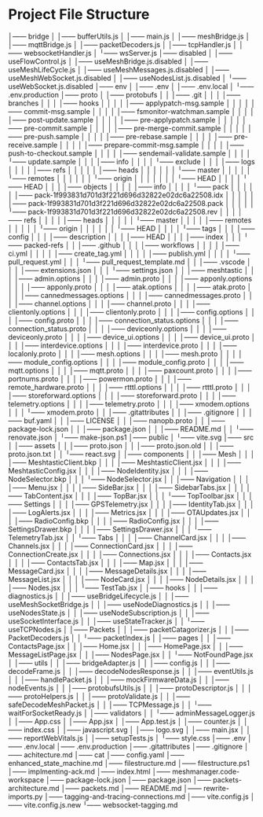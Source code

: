 ﻿# Project File Structure

│—— bridge
│  │—— bufferUtils.js
│  │—— main.js
│  │—— meshBridge.js
│  │—— mqttBridge.js
│  │—— packetDecoders.js
│  │—— tcpHandler.js
│  │—— websocketHandler.js
│  ╵—— wsServer.js
│—— disabled
│  │—— useFlowControl.js
│  │—— useMeshBridge.js.disabled
│  │—— useMeshLifeCycle.js
│  │—— useMeshMessages.js.disabled
│  │—— useMeshWebSocket.js.disabled
│  │—— useNodesList.js.disabled
│  ╵—— useWebSocket.js.disabled
│—— env
│  │—— .env
│  │—— .env.local
│  ╵—— .env.production
│—— proto
│  │—— protobufs
│  │  │—— .git
│  │  │  │—— branches
│  │  │  │—— hooks
│  │  │  │  │—— applypatch-msg.sample
│  │  │  │  │—— commit-msg.sample
│  │  │  │  │—— fsmonitor-watchman.sample
│  │  │  │  │—— post-update.sample
│  │  │  │  │—— pre-applypatch.sample
│  │  │  │  │—— pre-commit.sample
│  │  │  │  │—— pre-merge-commit.sample
│  │  │  │  │—— pre-push.sample
│  │  │  │  │—— pre-rebase.sample
│  │  │  │  │—— pre-receive.sample
│  │  │  │  │—— prepare-commit-msg.sample
│  │  │  │  │—— push-to-checkout.sample
│  │  │  │  │—— sendemail-validate.sample
│  │  │  │  ╵—— update.sample
│  │  │  │—— info
│  │  │  │  ╵—— exclude
│  │  │  │—— logs
│  │  │  │  │—— refs
│  │  │  │  │  │—— heads
│  │  │  │  │  │  ╵—— master
│  │  │  │  │  ╵—— remotes
│  │  │  │  │  │  ╵—— origin
│  │  │  │  │  │  │  ╵—— HEAD
│  │  │  │  ╵—— HEAD
│  │  │  │—— objects
│  │  │  │  │—— info
│  │  │  │  ╵—— pack
│  │  │  │  │  │—— pack-1f993831d701d3f221d696d32822e02dc6a22508.idx
│  │  │  │  │  │—— pack-1f993831d701d3f221d696d32822e02dc6a22508.pack
│  │  │  │  │  ╵—— pack-1f993831d701d3f221d696d32822e02dc6a22508.rev
│  │  │  │—— refs
│  │  │  │  │—— heads
│  │  │  │  │  ╵—— master
│  │  │  │  │—— remotes
│  │  │  │  │  ╵—— origin
│  │  │  │  │  │  ╵—— HEAD
│  │  │  │  ╵—— tags
│  │  │  │—— config
│  │  │  │—— description
│  │  │  │—— HEAD
│  │  │  │—— index
│  │  │  ╵—— packed-refs
│  │  │—— .github
│  │  │  │—— workflows
│  │  │  │  │—— ci.yml
│  │  │  │  │—— create_tag.yml
│  │  │  │  │—— publish.yml
│  │  │  │  ╵—— pull_request.yml
│  │  │  ╵—— pull_request_template.md
│  │  │—— .vscode
│  │  │  │—— extensions.json
│  │  │  ╵—— settings.json
│  │  │—— meshtastic
│  │  │  │—— admin.options
│  │  │  │—— admin.proto
│  │  │  │—— apponly.options
│  │  │  │—— apponly.proto
│  │  │  │—— atak.options
│  │  │  │—— atak.proto
│  │  │  │—— cannedmessages.options
│  │  │  │—— cannedmessages.proto
│  │  │  │—— channel.options
│  │  │  │—— channel.proto
│  │  │  │—— clientonly.options
│  │  │  │—— clientonly.proto
│  │  │  │—— config.options
│  │  │  │—— config.proto
│  │  │  │—— connection_status.options
│  │  │  │—— connection_status.proto
│  │  │  │—— deviceonly.options
│  │  │  │—— deviceonly.proto
│  │  │  │—— device_ui.options
│  │  │  │—— device_ui.proto
│  │  │  │—— interdevice.options
│  │  │  │—— interdevice.proto
│  │  │  │—— localonly.proto
│  │  │  │—— mesh.options
│  │  │  │—— mesh.proto
│  │  │  │—— module_config.options
│  │  │  │—— module_config.proto
│  │  │  │—— mqtt.options
│  │  │  │—— mqtt.proto
│  │  │  │—— paxcount.proto
│  │  │  │—— portnums.proto
│  │  │  │—— powermon.proto
│  │  │  │—— remote_hardware.proto
│  │  │  │—— rtttl.options
│  │  │  │—— rtttl.proto
│  │  │  │—— storeforward.options
│  │  │  │—— storeforward.proto
│  │  │  │—— telemetry.options
│  │  │  │—— telemetry.proto
│  │  │  │—— xmodem.options
│  │  │  ╵—— xmodem.proto
│  │  │—— .gitattributes
│  │  │—— .gitignore
│  │  │—— buf.yaml
│  │  │—— LICENSE
│  │  │—— nanopb.proto
│  │  │—— package-lock.json
│  │  │—— package.json
│  │  │—— README.md
│  │  ╵—— renovate.json
│  ╵—— make-json.ps1
│—— public
│  ╵—— vite.svg
│—— src
│  │—— assets
│  │  │—— proto.json
│  │  │—— proto.json.old
│  │  │—— proto.json.txt
│  │  ╵—— react.svg
│  │—— components
│  │  │—— Mesh
│  │  │  │—— MeshtasticClient.bkp
│  │  │  │—— MeshtasticClient.jsx
│  │  │  │—— MeshtasticConfig.jsx
│  │  │  │—— NodeIdentity.jsx
│  │  │  │—— NodeSelector.bkp
│  │  │  ╵—— NodeSelector.jsx
│  │  │—— Navigation
│  │  │  │—— Menu.jsx
│  │  │  │—— SideBar.jsx
│  │  │  │—— SidebarTabs.jsx
│  │  │  │—— TabContent.jsx
│  │  │  │—— TopBar.jsx
│  │  │  ╵—— TopToolbar.jsx
│  │  │—— Settings
│  │  │  │—— GPSTelemetry.jsx
│  │  │  │—— IdentityTab.jsx
│  │  │  │—— LogAlerts.jsx
│  │  │  │—— Metrics.jsx
│  │  │  │—— OTAUpdates.jsx
│  │  │  │—— RadioConfig.bkp
│  │  │  │—— RadioConfig.jsx
│  │  │  │—— SettingsDrawer.bkp
│  │  │  │—— SettingsDrawer.jsx
│  │  │  ╵—— TelemetryTab.jsx
│  │  ╵—— Tabs
│  │  │  │—— ChannelCard.jsx
│  │  │  │—— Channels.jsx
│  │  │  │—— ConnectionCard.jsx
│  │  │  │—— ConnectionCreate.jsx
│  │  │  │—— Connections.jsx
│  │  │  │—— Contacts.jsx
│  │  │  │—— ContactsTab.jsx
│  │  │  │—— Map.jsx
│  │  │  │—— MessageCard.jsx
│  │  │  │—— MessageDetails.jsx
│  │  │  │—— MessageList.jsx
│  │  │  │—— NodeCard.jsx
│  │  │  │—— NodeDetails.jsx
│  │  │  │—— Nodes.jsx
│  │  │  ╵—— TestTab.jsx
│  │—— hooks
│  │  │—— diagnostics.js
│  │  │—— useBridgeLifecycle.js
│  │  │—— useMeshSocketBridge.js
│  │  │—— useNodeDiagnostics.js
│  │  │—— useNodesState.js
│  │  │—— useNodeSubscription.js
│  │  │—— useSocketInterface.js
│  │  │—— useStateTracker.js
│  │  ╵—— useTCPNodes.js
│  │—— Packets
│  │  │—— packetCatagorizer.js
│  │  │—— PacketDecoders.js
│  │  ╵—— packetIndex.js
│  │—— pages
│  │  │—— ContactsPage.jsx
│  │  │—— Home.jsx
│  │  │—— HomePage.jsx
│  │  │—— MessageListPage.jsx
│  │  │—— NodesPage.jsx
│  │  ╵—— NotFoundPage.jsx
│  │—— utils
│  │  │—— bridgeAdapter.js
│  │  │—— config.js
│  │  │—— decodeFrame.js
│  │  │—— decodeNodesResponse.js
│  │  │—— eventUtils.js
│  │  │—— handlePacket.js
│  │  │—— mockFirmwareData.js
│  │  │—— nodeEvents.js
│  │  │—— protobufsUtils.js
│  │  │—— protoDescriptor.js
│  │  │—— protoHelpers.js
│  │  │—— protoValidate.js
│  │  │—— safeDecodeMeshPacket.js
│  │  │—— TCPMessage.js
│  │  ╵—— waitForSocketReady.js
│  │—— validators
│  │  ╵—— adminMessageLogger.js
│  │—— App.css
│  │—— App.jsx
│  │—— App.test.js
│  │—— counter.js
│  │—— index.css
│  │—— javascript.svg
│  │—— logo.svg
│  │—— main.jsx
│  │—— reportWebVitals.js
│  │—— setupTests.js
│  ╵—— style.css
│—— .env
│—— .env.local
│—— .env.production
│—— .gitattributes
│—— .gitignore
│—— achitecture.md
│—— cat
│—— config.yaml
│—— enhanced_state_machine.md
│—— filestructure.md
│—— filestructure.ps1
│—— implmenting-ack.md
│—— index.html
│—— meshmanager.code-workspace
│—— package-lock.json
│—— package.json
│—— packets-architecture.md
│—— packets.md
│—— README.md
│—— rewrite-imports.py
│—— tagging-and-tracing-connections.md
│—— vite.config.js
│—— vite.config.js.new
╵—— websocket-tagging.md
